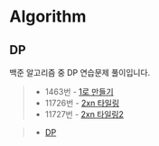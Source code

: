 # Algorithm
## DP

백준 알고리즘 중 DP 연습문제 풀이입니다.

> * 1463번   - [1로 만들기](https://github.com/MoonJiHyun/baekjoon_algorithm/blob/dp/1463_dp/src/com/company/Main.java)
> * 11726번 - [2xn 타일링](https://github.com/MoonJiHyun/baekjoon_algorithm/blob/dp/11726_dp/src/com/company/Main.java)
> * 11727번 - [2xn 타일링2](https://github.com/MoonJiHyun/baekjoon_algorithm/blob/dp/11727_dp/src/com/company/Main.java)


> * [DP](https://github.com/MoonJiHyun/baekjoon_algorithm/tree/dp)
